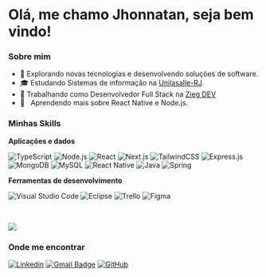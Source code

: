 <h1> Olá, me chamo Jhonnatan, seja bem vindo!</h1>

<h3>Sobre mim</h3>

- 🤔 Explorando novas tecnologias e desenvolvendo soluções de software.
- 🎓 Estudando Sistemas de informação na <a href=https://www.unilasalle.edu.br/vestibular/rj/curso/graduacao-em-sistemas-da-informacao-2>Unilasalle-RJ</a>.
- 💼 Trabalhando como Desenvolvedor Full Stack na <a href=https://ziegdev.com/>Zieg DEV</a>
- 🌱 &nbsp; Aprendendo mais sobre React Native e Node.js.

<h3>Minhas Skills</h3>

**Aplicações e dados**

![TypeScript](https://img.shields.io/badge/typescript-%23007ACC.svg?style=for-the-badge&logo=typescript&logoColor=white)
![Node.js](https://img.shields.io/badge/Node.js-43853D?style=for-the-badge&logo=node.js&logoColor=white)
![React](https://shields.io/badge/react-black?logo=react&style=for-the-badge)
![Next.js](https://img.shields.io/badge/next.js-000000?style=for-the-badge&logo=nextdotjs&logoColor=white)
![TailwindCSS](https://img.shields.io/badge/tailwindcss-%2338B2AC.svg?style=for-the-badge&logo=tailwind-css&logoColor=white)
![Express.js](https://img.shields.io/badge/express.js-%23404d59.svg?style=for-the-badge&logo=express&logoColor=%2361DAFB)
![MongoDB](https://img.shields.io/badge/MongoDB-%234ea94b.svg?style=for-the-badge&logo=mongodb&logoColor=white)
![MySQL](https://img.shields.io/badge/MySQL-005C84?style=for-the-badge&logo=mysql&logoColor=white)
![React Native](https://img.shields.io/badge/React_Native-20232A?style=for-the-badge&logo=react&logoColor=61DAFB)
![Java](https://img.shields.io/badge/Java-ED8B00?style=for-the-badge&logo=openjdk&logoColor=white)
![Spring](https://img.shields.io/badge/Spring-6DB33F?style=for-the-badge&logo=spring&logoColor=white)

**Ferramentas de desenvolvimento**

![Visual Studio Code](https://img.shields.io/badge/Visual%20Studio%20Code-0078d7.svg?style=for-the-badge&logo=visual-studio-code&logoColor=white)
![Eclipse](https://img.shields.io/badge/Eclipse-2C2255?style=for-the-badge&logo=eclipse&logoColor=white)
![Trello](https://img.shields.io/badge/Trello-0052CC?style=for-the-badge&logo=trello&logoColor=white)
![Figma](https://img.shields.io/badge/Figma-F24E1E?style=for-the-badge&logo=figma&logoColor=white)

<br/>

![](https://github-readme-stats.vercel.app/api/top-langs/?username=JhonnatanReishoffer&theme=blue-green)

<h3>Onde me encontrar</h3>

[![Linkedin](https://img.shields.io/badge/-JhonnatanReishoffer-blue?style=flat-square&logo=Linkedin&logoColor=white&link=https://www.linkedin.com/in/jhonnatan-rodrigues-reishoffer-muniz)](https://www.linkedin.com/in/jhonnReishoffer-Dev)
[![Gmail Badge](https://img.shields.io/badge/-jhonnatan.muniz@soulasalle.com.br-006bed?style=flat-square&logo=Gmail&logoColor=white&link=mailto:jhonnatan.muniz@soulasalle.com.br)](mailto:jhonnatan.muniz@soulasalle.com.br)
[![GitHub](https://img.shields.io/github/followers/JhonnatanReishoffer?label=follow&style=social)](https://github.com/JhonnatanReishoffer)



